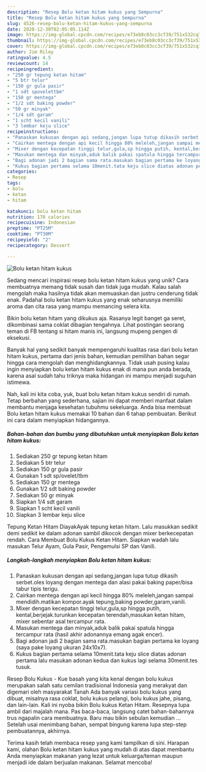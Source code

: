 ```yaml
---
description: "Resep Bolu ketan hitam kukus yang Sempurna"
title: "Resep Bolu ketan hitam kukus yang Sempurna"
slug: 4526-resep-bolu-ketan-hitam-kukus-yang-sempurna
date: 2020-12-30T02:05:05.114Z
image: https://img-global.cpcdn.com/recipes/e73eb8c03cc3cf39/751x532cq70/bolu-ketan-hitam-kukus-foto-resep-utama.jpg
thumbnail: https://img-global.cpcdn.com/recipes/e73eb8c03cc3cf39/751x532cq70/bolu-ketan-hitam-kukus-foto-resep-utama.jpg
cover: https://img-global.cpcdn.com/recipes/e73eb8c03cc3cf39/751x532cq70/bolu-ketan-hitam-kukus-foto-resep-utama.jpg
author: Jim Riley
ratingvalue: 4.5
reviewcount: 14
recipeingredient:
- "250 gr tepung ketan hitam"
- "5 btr telur"
- "150 gr gula pasir"
- "1 sdt spovelettbm"
- "150 gr mentega"
- "1/2 sdt baking powder"
- "50 gr minyak"
- "1/4 sdt garam"
- "1 scht kecil vanili"
- "3 lembar keju slice"
recipeinstructions:
- "Panaskan kukusan dengan api sedang,jangan lupa tutup dikasih serbet.oles loyang dengan mentega dan alasi pakai baking paper/bisa tabur tipis terigu."
- "Cairkan mentega dengan api kecil hingga 80% meleleh,jangan sampai mendidih.matikan kompor.ayak tepung,baking powder,garam,vanili."
- "Mixer dengan kecepatan tinggi telur,gula,sp hingga putih, kental,berjejak.turunkan kecepatan terendah,masukan ketan hitam, mixer sebentar asal tercampur rata."
- "Masukan mentega dan minyak,aduk balik pakai spatula hingga tercampur rata (hasil akhir adonannya emang agak encer)."
- "Bagi adonan jadi 2 bagian sama rata.masukan bagian pertama ke loyang (saya pake loyang ukuran 24x10x7)."
- "Kukus bagian pertama selama 10menit.tata keju slice diatas adonan pertama lalu masukan adonan kedua dan kukus lagi selama 30menit.tes tusuk."
categories:
- Resep
tags:
- bolu
- ketan
- hitam

katakunci: bolu ketan hitam 
nutrition: 170 calories
recipecuisine: Indonesian
preptime: "PT25M"
cooktime: "PT30M"
recipeyield: "2"
recipecategory: Dessert

---
```



![Bolu ketan hitam kukus](https://img-global.cpcdn.com/recipes/e73eb8c03cc3cf39/751x532cq70/bolu-ketan-hitam-kukus-foto-resep-utama.jpg)

Sedang mencari inspirasi resep bolu ketan hitam kukus yang unik? Cara membuatnya memang tidak susah dan tidak juga mudah. Kalau salah mengolah maka hasilnya tidak akan memuaskan dan justru cenderung tidak enak. Padahal bolu ketan hitam kukus yang enak seharusnya memiliki aroma dan cita rasa yang mampu memancing selera kita.

Bikin bolu ketan hitam yang dikukus aja. Rasanya legit banget ga seret, dikombinasi sama coklat dibagian tengahnya. Lihat postingan seorang teman di FB tentang si hitam manis ini, langsung mupeng pengen di eksekusi.

Banyak hal yang sedikit banyak mempengaruhi kualitas rasa dari bolu ketan hitam kukus, pertama dari jenis bahan, kemudian pemilihan bahan segar hingga cara mengolah dan menghidangkannya. Tidak usah pusing kalau ingin menyiapkan bolu ketan hitam kukus enak di mana pun anda berada, karena asal sudah tahu triknya maka hidangan ini mampu menjadi suguhan istimewa.


Nah, kali ini kita coba, yuk, buat bolu ketan hitam kukus sendiri di rumah. Tetap berbahan yang sederhana, sajian ini dapat memberi manfaat dalam membantu menjaga kesehatan tubuhmu sekeluarga. Anda bisa membuat Bolu ketan hitam kukus memakai 10 bahan dan 6 tahap pembuatan. Berikut ini cara dalam menyiapkan hidangannya.

<!--inarticleads1-->

##### Bahan-bahan dan bumbu yang dibutuhkan untuk menyiapkan Bolu ketan hitam kukus:

1. Sediakan 250 gr tepung ketan hitam
1. Sediakan 5 btr telur
1. Sediakan 150 gr gula pasir
1. Gunakan 1 sdt sp/ovelet/tbm
1. Sediakan 150 gr mentega
1. Gunakan 1/2 sdt baking powder
1. Sediakan 50 gr minyak
1. Siapkan 1/4 sdt garam
1. Siapkan 1 scht kecil vanili
1. Siapkan 3 lembar keju slice


Tepung Ketan Hitam DiayakAyak tepung ketan hitam. Lalu masukkan sedikit demi sedikit ke dalam adonan sambil dikocok dengan mixer berkecepatan rendah. Cara Membuat Bolu Kukus Ketan Hitam. Siapkan wadah lalu masukan Telur Ayam, Gula Pasir, Pengemulsi SP dan Vanili. 

<!--inarticleads2-->

##### Langkah-langkah menyiapkan Bolu ketan hitam kukus:

1. Panaskan kukusan dengan api sedang,jangan lupa tutup dikasih serbet.oles loyang dengan mentega dan alasi pakai baking paper/bisa tabur tipis terigu.
1. Cairkan mentega dengan api kecil hingga 80% meleleh,jangan sampai mendidih.matikan kompor.ayak tepung,baking powder,garam,vanili.
1. Mixer dengan kecepatan tinggi telur,gula,sp hingga putih, kental,berjejak.turunkan kecepatan terendah,masukan ketan hitam, mixer sebentar asal tercampur rata.
1. Masukan mentega dan minyak,aduk balik pakai spatula hingga tercampur rata (hasil akhir adonannya emang agak encer).
1. Bagi adonan jadi 2 bagian sama rata.masukan bagian pertama ke loyang (saya pake loyang ukuran 24x10x7).
1. Kukus bagian pertama selama 10menit.tata keju slice diatas adonan pertama lalu masukan adonan kedua dan kukus lagi selama 30menit.tes tusuk.


Resep Bolu Kukus - Kue basah yang kita kenal dengan bolu kukus merupakan salah satu cemilan tradisional Indonesia yang merakyat dan digemari oleh masyarakat Tanah Ada banyak variasi bolu kukus yang dibuat, misalnya rasa coklat, bolu kukus pelangi, bolu kukus jahe, pisang, dan lain-lain. Kali ini nyoba bikin Bolu kukus Ketan Hitam. Resepnya lupa ambil dari majalah mana. Pas baca-baca, langsung catet bahan-bahannya trus ngapalin cara membuatnya. Baru mau bikin sebulan kemudian … Setelah usai menimbang bahan, sempat bingung karena lupa step-step pembuatannya, akhirnya. 

Terima kasih telah membaca resep yang kami tampilkan di sini. Harapan kami, olahan Bolu ketan hitam kukus yang mudah di atas dapat membantu Anda menyiapkan makanan yang lezat untuk keluarga/teman maupun menjadi ide dalam berjualan makanan. Selamat mencoba!
